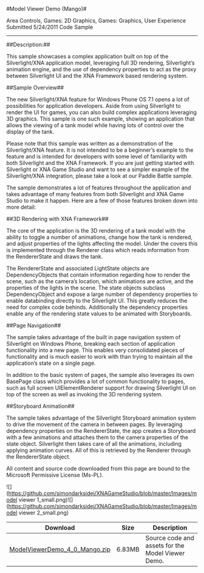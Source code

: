 #Model Viewer Demo (Mango)#

Area
Controls, Games: 2D Graphics, Games: Graphics, User Experience
Submitted
5/24/2011
Code Sample

---

##Description:##

This sample showcases a complex application built on top of the Silverlight/XNA application model, leveraging full 3D rendering, Silverlight’s animation engine, and the use of dependency properties to act as the proxy between Silverlight UI and the XNA Framework based rendering system.

##Sample Overview##

The new Silverlight/XNA feature for Windows Phone OS 7.1 opens a lot of possibilities for application developers. Aside from using Silverlight to render the UI for games, you can also build complex applications leveraging 3D graphics. This sample is one such example, showing an application that allows the viewing of a tank model while having lots of control over the display of the tank.

Please note that this sample was written as a demonstration of the Silverlight/XNA feature. It is not intended to be a beginner’s example to the feature and is intended for developers with some level of familiarity with both Silverlight and the XNA Framework. If you are just getting started with Silverlight or XNA Game Studio and want to see a simpler example of the Silverlight/XNA integration, please take a look at our Paddle Battle sample.

The sample demonstrates a lot of features throughout the application and takes advantage of many features from both Silverlight and XNA Game Studio to make it happen. Here are a few of those features broken down into more detail:

##3D Rendering with XNA Framework##

The core of the application is the 3D rendering of a tank model with the ability to toggle a number of animations, change how the tank is rendered, and adjust properties of the lights affecting the model. Under the covers this is implemented through the Renderer class which reads information from the RendererState and draws the tank.

The RendererState and associated LightState objects are DependencyObjects that contain information regarding how to render the scene, such as the camera’s location, which animations are active, and the properties of the lights in the scene. The state objects subclass DependencyObject and expose a large number of dependency properties to enable databinding directly to the Silverlight UI. This greatly reduces the need for complex code behinds. Additionally the dependency properties enable any of the rendering state values to be animated with Storyboards.

##Page Navigation##

The sample takes advantage of the built in page navigation system of Silverlight on Windows Phone, breaking each section of application functionality into a new page. This enables very consolidated pieces of functionality and is much easier to work with than trying to maintain all the application’s state on a single page.

In addition to the basic system of pages, the sample also leverages its own BasePage class which provides a lot of common functionality to pages, such as full screen UIElementRenderer support for drawing Silverlight UI on top of the screen as well as invoking the 3D rendering system.

##Storyboard Animation##

The sample takes advantage of the Silverlight Storyboard animation system to drive the movement of the camera in between pages. By leveraging dependency properties on the RendererState, the app creates a Storyboard with a few animations and attaches them to the camera properties of the state object. Silverlight then takes care of all the animations, including applying animation curves. All of this is retrieved by the Renderer through the RendererState object.

All content and source code downloaded from this page are bound to the Microsoft Permissive License (Ms-PL).

![](https://github.com/simondarksidej/XNAGameStudio/blob/master/Images/model viewer 1_small.png)![](https://github.com/simondarksidej/XNAGameStudio/blob/master/Images/model viewer 2_small.png)
	
Download | Size | Description
---|---|---|
[ModelViewerDemo_4_0_Mango.zip](https://github.com/simondarksidej/XNAGameStudio/blob/master/Samples/ModelViewerDemo_4_0_Mango.zip?raw=true) | 6.83MB | Source code and assets for the Model Viewer Demo.